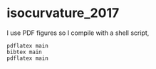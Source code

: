 # isocurvature_2017

I use PDF figures so I compile with a shell script,

```
pdflatex main
bibtex main
pdflatex main
```

